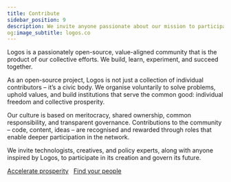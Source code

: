 ```yaml
---
title: Contribute
sidebar_position: 9
description: We invite anyone passionate about our mission to participate in the creation of the Logos Network.
og:image_subtitle: logos.co
---
```


Logos is a passionately open-source, value-aligned community that is the product of our collective efforts. We build, learn, experiment, and succeed together. 

As an open-source project, Logos is not just a collection of individual contributors – it’s a civic body. We organise voluntarily to solve problems, uphold values, and build institutions that serve the common good: individual freedom and collective prosperity. 

Our culture is based on meritocracy, shared ownership, common responsibility, and transparent governance. Contributions to the community – code, content, ideas – are recognised and rewarded through roles that enable deeper participation in the network. 

We invite technologists, creatives, and policy experts, along with anyone inspired by Logos, to participate in its creation and govern its future. 


[Accelerate prosperity](https://discord.gg/logosnetwork) &nbsp; [Find your people](https://forum.logos.co/)